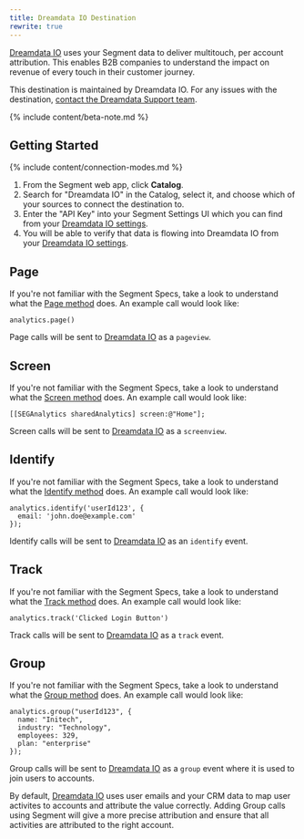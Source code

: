 ```yaml
---
title: Dreamdata IO Destination
rewrite: true
---
```

[Dreamdata IO](https://dreamdata.io/?utm_source=segmentio&utm_medium=docs&utm_campaign=partners) uses your Segment data to deliver multitouch, per account attribution. This enables B2B companies to understand the impact on revenue of every touch in their customer journey.

This destination is maintained by Dreamdata IO. For any issues with the destination, [contact the Dreamdata Support team](mailto:friends@dreamdata.io).

{% include content/beta-note.md %}

## Getting Started

{% include content/connection-modes.md %}

1. From the Segment web app, click **Catalog**.
2. Search for "Dreamdata IO" in the Catalog, select it, and choose which of your sources to connect the destination to.
3. Enter the "API Key" into your Segment Settings UI which you can find from your [Dreamdata IO settings](https://app.dreamdata.io/settings).
4. You will be able to verify that data is flowing into Dreamdata IO from your [Dreamdata IO settings](https://app.dreamdata.io/settings).


## Page

If you're not familiar with the Segment Specs, take a look to understand what the [Page method](https://segment.com/docs/connections/spec/page/) does. An example call would look like:

```
analytics.page()
```

Page calls will be sent to [Dreamdata IO](https://dreamdata.io/?utm_source=segmentio&utm_medium=docs&utm_campaign=partners) as a `pageview`.


## Screen

If you're not familiar with the Segment Specs, take a look to understand what the [Screen method](https://segment.com/docs/connections/spec/page/) does. An example call would look like:

```
[[SEGAnalytics sharedAnalytics] screen:@"Home"];
```

Screen calls will be sent to [Dreamdata IO](https://dreamdata.io/?utm_source=segmentio&utm_medium=docs&utm_campaign=partners) as a `screenview`.


## Identify

If you're not familiar with the Segment Specs, take a look to understand what the [Identify method](https://segment.com/docs/connections/spec/identify/) does. An example call would look like:

```
analytics.identify('userId123', {
  email: 'john.doe@example.com'
});
```

Identify calls will be sent to [Dreamdata IO](https://dreamdata.io/?utm_source=segmentio&utm_medium=docs&utm_campaign=partners) as an `identify` event.


## Track

If you're not familiar with the Segment Specs, take a look to understand what the [Track method](https://segment.com/docs/connections/spec/track/) does. An example call would look like:

```
analytics.track('Clicked Login Button')
```

Track calls will be sent to [Dreamdata IO](https://dreamdata.io/?utm_source=segmentio&utm_medium=docs&utm_campaign=partners) as a `track` event.


## Group

If you're not familiar with the Segment Specs, take a look to understand what the [Group method](https://segment.com/docs/connections/spec/group/) does. An example call would look like:

```
analytics.group("userId123", {
  name: "Initech",
  industry: "Technology",
  employees: 329,
  plan: "enterprise"
});
```

Group calls will be sent to [Dreamdata IO](https://dreamdata.io/?utm_source=segmentio&utm_medium=docs&utm_campaign=partners) as a `group` event where it is used to join users to accounts.

By default, [Dreamdata IO](https://dreamdata.io/?utm_source=segmentio&utm_medium=docs&utm_campaign=partners) uses user emails and your CRM data to map user activites to accounts and attribute the value correctly. Adding Group calls using Segment will give a more precise attribution and ensure that all activities are attributed to the right account.
